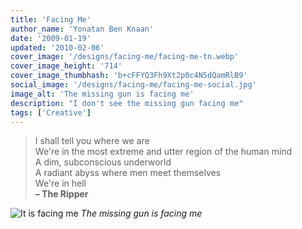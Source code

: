 ```yaml
---
title: 'Facing Me'
author_name: 'Yonatan Ben Knaan'
date: '2009-01-19'
updated: '2010-02-06'
cover_image: '/designs/facing-me/facing-me-tn.webp'
cover_image_height: '714'
cover_image_thumbhash: 'b+cFFYQ3Fh9Xt2p0c4N5dQamRlB9'
social_image: '/designs/facing-me/facing-me-social.jpg'
image_alt: 'The missing gun is facing me'
description: "I don't see the missing gun facing me"
tags: ['Creative']
---
```


> I shall tell you where we are  
We're in the most extreme and utter region of the human mind  
A dim, subconscious underworld  
A radiant abyss where men meet themselves  
We're in hell  
**– The Ripper** 	

![It is facing me](/designs/facing-me/facing-me.webp)
*The missing gun is facing me*